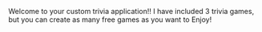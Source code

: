 Welcome to your custom trivia application!!
I have included 3 trivia games, but you can create as many free games as you want to
Enjoy! 
